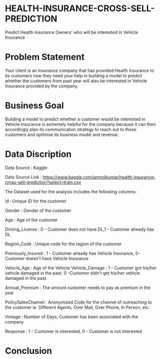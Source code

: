 # HEALTH-INSURANCE-CROSS-SELL-PREDICTION
Predict Health Insurance Owners' who will be interested in Vehicle Insurance

# Problem Statement
Your client is an Insurance company that has provided Health Insurance to its customers now they need your help in building a model to predict whether the customers from past year will also be interested in Vehicle Insurance provided by the company.

# Business Goal
Building a model to predict whether a customer would be interested in Vehicle Insurance is extremely helpful for the company because it can then accordingly plan its communication strategy to reach out to those customers and optimise its business model and revenue.

# Data Discription
Data Source : Kaggle

Data Source Link : https://www.kaggle.com/anmolkumar/health-insurance-cross-sell-prediction?select=train.csv

The Dataset used for the analysis includes the following columns:

id : Unique ID for the customer

Gender : Gender of the customer

Age : Age of the customer

Driving_License : 0 - Customer does not have DL,1 - Customer already has DL

Region_Code : Unique code for the region of the customer

Previously_Insured : 1 - Customer already has Vehicle Insurance, 0-Customer doesn't have Vehicle Insurance

Vehicle_Age : Age of the Vehicle Vehicle_Damage : 1 - Customer got his/her vehicle damaged in the past. 0 -Customer didn't get his/her vehicle damaged in the past.

Annual_Premium : The amount customer needs to pay as premium in the year

PolicySalesChannel : Anonymized Code for the channel of outreaching to the customer ie. Different Agents, Over Mail, Over Phone, In Person, etc.

Vintage : Number of Days, Customer has been associated with the company

Response : 1 - Customer is interested, 0 - Customer is not interested

# Conclusion
